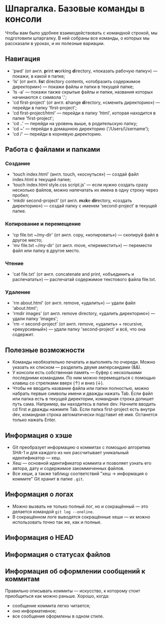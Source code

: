 # Шпаргалка. Базовые команды в консоли

Чтобы вам было удобнее взаимодействовать с командной строкой, мы подготовили шпаргалку. В ней собраны все команды, о которых мы рассказали в уроках, и их полезные вариации. 

## Навигация

* 'pwd' (от англ. **p**rint **w**orking **d**irectory, «показать рабочую папку») — покажи, в какой я папке;
* 'ls' (от англ. **l**i**s**t directory contents, «отобразить содержимое директории») — покажи файлы и папки в текущей папке;
* 'ls -a' — покажи также скрытые файлы и папки, названия которых начинаются с символа '.';
* 'cd first-project' (от англ. **c**hange **d**irectory, «сменить директорию») — перейди в папку 'first-project';
* 'cd first-project/html' — перейди в папку 'html', которая находится в папке 'first-project';
* 'cd ..' — перейди на уровень выше, в родительскую папку;
* 'cd ~' — перейди в домашнюю директорию ('/Users/Username');
* 'cd /' — перейди в корневую директорию.

## Работа с файлами и папками

### Создание

* 'touch index.html' (англ. touch, «коснуться») — создай файл index.html в текущей папке;
* 'touch index.html style.css script.js' — если нужно создать сразу несколько файлов, можно напечатать их имена в одну строку через пробел;
* 'mkdir second-project' (от англ. **m**a**k**e **dir**ectory, «создать директорию») — создай папку с именем 'second-project' в текущей папке.

### Копирование и перемещение

* 'cp file.txt ~/my-dir' (от англ. copy, «копировать») — скопируй файл в другое место;
* 'mv file.txt ~/my-dir' (от англ. move, «переместить») — перемести файл или папку в другое место.

### Чтение

* 'cat file.txt' (от англ. concatenate and print, «объединить и распечатать») — распечатай содержимое текстового файла file.txt.

### Удаление

* 'rm about.html' (от англ. remove, «удалить») — удали файл 'about.html';
* 'rmdir images' (от англ. remove directory, «удалить директорию») — удали папку 'images';
* 'rm -r second-project' (от англ. remove, «удалить» + recursive, «рекурсивный») — удали папку 'second-project' и всё, что она содержит.

## Полезные возможности

* Команды необязательно печатать и выполнять по очереди. Можно указать их списком — разделить двумя амперсандами (&&).
* У консоли есть собственная память — буфер с несколькими последними командами. По ним можно перемещаться с помощью клавиш со стрелками вверх (↑) и вниз (↓).
* Чтобы не вводить название файла или папки полностью, можно набрать первые символы имени и дважды нажать Tab. Если файл или папка есть в текущей директории, командная строка допишет путь сама.
Например, вы находитесь в папке dev. Начните вводить cd first и дважды нажмите Tab. Если папка first-project есть внутри dev, командная строка автоматически подставит её имя. Останется только нажать Enter.

## Информация о хэше

* Git преобразует информацию о коммитах с помощью алгоритма SHA-1 и для каждого из них рассчитывает уникальный идентификатор — хеш.
* Хеш — основной идентификатор коммита и позволяет узнать его автора, дату и содержимое закоммиченных файлов.
* Все хеши, а также таблицу соответствий "хеш → информация о коммите" Git хранит в папке `.git`.

## Информация о логах

* Можно вызвать не только полный лог, но и сокращённый — это делается командой `git log --oneline`.
* В сокращённом логе выводятся сокращённые хеши — их можно использовать точно так же, как и полные.

## Информация о HEAD

## Информация о статусах файлов

## Информация об оформлении сообщений к коммитам

Правильно описывать коммиты — искусство, к которому стоит приобщиться как можно раньше. Хорошо, когда:

* сообщение коммита легко читается;
* оно информативное;
* все сообщения оформлены в одном стиле.